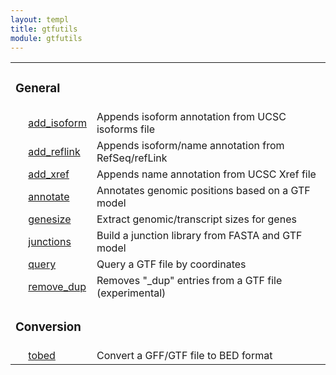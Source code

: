```yaml
---
layout: templ
title: gtfutils
module: gtfutils
---
```

<table cellpadding="4"><tr><td colspan="3"><h3>General</h3></td></tr>
<tr><td>&nbsp;</td><td><a href="/modules/gtfutils/add_isoform">add_isoform</a></td><td>Appends isoform annotation from UCSC isoforms file</td></tr>
<tr><td>&nbsp;</td><td><a href="/modules/gtfutils/add_reflink">add_reflink</a></td><td>Appends isoform/name annotation from RefSeq/refLink</td></tr>
<tr><td>&nbsp;</td><td><a href="/modules/gtfutils/add_xref">add_xref</a></td><td>Appends name annotation from UCSC Xref file</td></tr>
<tr><td>&nbsp;</td><td><a href="/modules/gtfutils/annotate">annotate</a></td><td>Annotates genomic positions based on a GTF model</td></tr>
<tr><td>&nbsp;</td><td><a href="/modules/gtfutils/genesize">genesize</a></td><td>Extract genomic/transcript sizes for genes</td></tr>
<tr><td>&nbsp;</td><td><a href="/modules/gtfutils/junctions">junctions</a></td><td>Build a junction library from FASTA and GTF model</td></tr>
<tr><td>&nbsp;</td><td><a href="/modules/gtfutils/query">query</a></td><td>Query a GTF file by coordinates</td></tr>
<tr><td>&nbsp;</td><td><a href="/modules/gtfutils/remove_dup">remove_dup</a></td><td>Removes "_dup" entries from a GTF file (experimental)</td></tr>
<tr><td colspan="3"><h3>Conversion</h3></td></tr>
<tr><td>&nbsp;</td><td><a href="/modules/gtfutils/tobed">tobed</a></td><td>Convert a GFF/GTF file to BED format</td></tr>
</table>